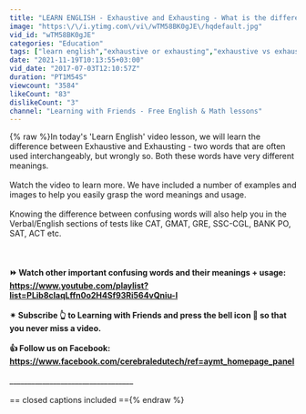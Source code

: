 ```yaml
---
title: "LEARN ENGLISH - Exhaustive and Exhausting - What is the difference? | ESL"
image: "https:\/\/i.ytimg.com\/vi\/wTM58BK0gJE\/hqdefault.jpg"
vid_id: "wTM58BK0gJE"
categories: "Education"
tags: ["learn english","exhaustive or exhausting","exhaustive vs exhausting"]
date: "2021-11-19T10:13:55+03:00"
vid_date: "2017-07-03T12:10:57Z"
duration: "PT1M54S"
viewcount: "3584"
likeCount: "83"
dislikeCount: "3"
channel: "Learning with Friends - Free English & Math lessons"
---
```

{% raw %}In today's 'Learn English' video lesson, we will learn the difference between Exhaustive and Exhausting - two words that are often used interchangeably, but wrongly so. Both these words have very different meanings. <br /><br />Watch the video to learn more. We have included a number of examples and images to help you easily grasp the word meanings and usage.<br /><br />Knowing the difference between confusing words will also help you in the Verbal/English sections of tests like CAT, GMAT, GRE, SSC-CGL, BANK PO, SAT, ACT etc.<br /><br />__________________________<br /><br />⏩   Watch other important  confusing words and their meanings + usage:<br /><a rel="nofollow" target="blank" href="https://www.youtube.com/playlist?list=PLib8claqLffn0o2H4Sf93Ri564vQniu-l">https://www.youtube.com/playlist?list=PLib8claqLffn0o2H4Sf93Ri564vQniu-l</a><br /><br />✴ Subscribe 👆  to Learning with Friends and press the bell icon 🔔 so that you never miss a video. <br /><br />👍  Follow us on Facebook:<br /><a rel="nofollow" target="blank" href="https://www.facebook.com/cerebraledutech/ref=aymt_homepage_panel">https://www.facebook.com/cerebraledutech/ref=aymt_homepage_panel</a><br /><br />____________________________________________________________<br /><br />== closed captions included =={% endraw %}
